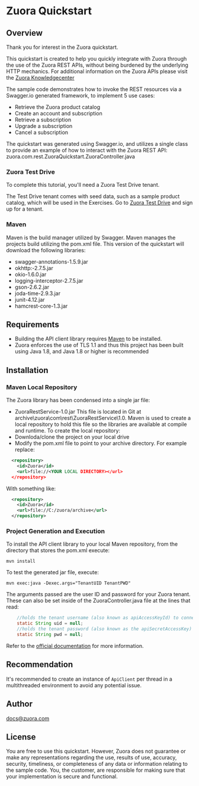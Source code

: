 # Zuora Quickstart

## Overview

Thank you for interest in the Zuora quickstart.

This quickstart is created to help you quickly integrate with Zuora through the use of the Zuora
REST APIs, without being burdened by the underlying HTTP mechanics.  For additional information on 
the Zuora APIs please visit the 
[Zuora Knowledgecenter](https://knowledgecenter.zuora.com/DC_Developers/REST_API/B_REST_API_reference)

The sample code demonstrates how to invoke the REST resources via a Swagger.io generated framework, to
implement 5 use cases:
* Retrieve the Zuora product catalog
* Create an account and subscription
* Retrieve a subscription
* Upgrade a subscription
* Cancel a subscription 

The quickstart was generated using Swagger.io, and utilizes a single class to provide an example of
how to interact with the Zuora REST API: zuora.com.rest.ZuoraQuickstart.ZuoraController.java

### Zuora Test Drive

To complete this tutorial, you'll need a Zuora Test Drive tenant.

The Test Drive tenant comes with seed data, such as a sample product catalog, which will be used in the Exercises.
Go to [Zuora Test Drive](https://www.zuora.com/resource/zuora-test-drive/) and sign up for a tenant.

### Maven

Maven is the build manager utilized by Swagger.  Maven manages the projects build utilizing the 
pom.xml file.  This version of the quickstart will download the following libraries:
* swagger-annotations-1.5.9.jar
* okhttp:-2.7.5.jar
* okio-1.6.0.jar
* logging-interceptor-2.7.5.jar
* gson-2.6.2.jar
* joda-time-2.9.3.jar
* junit-4.12.jar
* hamcrest-core-1.3.jar

## Requirements

* Building the API client library requires [Maven](https://maven.apache.org/) to be installed.
* Zuora enforces the use of TLS 1.1 and thus this project has been built using Java 1.8, and Java 1.8 or higher is recommended

## Installation

### Maven Local Repository

The Zuora library has been condensed into a single jar file:
* ZuoraRestService-1.0.jar
This file is located in Git at archive\zuora\com\rest\ZuoraRestService\1.0.  Maven is used to create a local repository to hold
this file so the libraries are available at compile and runtime.  To create the local repository:
* Downloda/clone the project on your local drive
* Modify the pom.xml file to point to your archive directory.  For example replace:
```xml
  <repository>
    <id>Zuora</id>
    <url>file://<YOUR LOCAL DIRECTORY></url>
  </repository>
```

  With something like:
```xml
  <repository>
    <id>Zuora</id>
    <url>file://C:/zuora/archive</url>
  </repository>
```

### Project Generation and Execution
To install the API client library to your local Maven repository, from the directory that stores the pom.xml execute:

```shell
mvn install
```

To test the generated jar file, execute:

```shell
mvn exec:java -Dexec.args="TenantUID TenantPWD"
```

The arguments passed are the user ID and password for your Zuora tenant.  These can also be set inside of the
ZuoraController.java file at the lines that read:
```java
	//holds the tenant username (also known as apiAccessKeyId) to connect to the Zuora service
	static String uid = null;
	//holds the tenant password (also known as the apiSecretAccessKey) to connect to the Zuora service
	static String pwd = null;
```

Refer to the [official documentation](https://maven.apache.org/plugins/maven-deploy-plugin/usage.html) for more information.

## Recommendation

It's recommended to create an instance of `ApiClient` per thread in a multithreaded environment to avoid any potential issue.

## Author

docs@zuora.com

## License

You are free to use this quickstart.  However, Zuora does not guarantee or make any representations 
regarding the use, results of use, accuracy, security, timeliness, or completeness of any data or 
information relating to the sample code. You, the customer, are responsible for making sure that 
your implementation is secure and functional.

